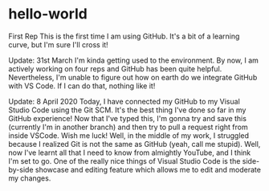 # hello-world
First Rep
This is the first time I am using GitHub. It's a bit of a learning curve, but I'm sure I'll cross it!

Update: 31st March
I'm kinda getting used to the environment. By now, I am actively working on four reps and GitHub has been quite helpful. Nevertheless, I'm unable to figure out how on earth do we integrate GitHub with VS Code. If I can do that, nothing like it!

Update: 8 April 2020
Today, I have connected my GitHub to my Visual Studio Code using the Git SCM. It's the best thing I've done so far in my GitHub experience! Now that I've typed this, I'm gonna try and save this (currently I'm in another branch) and then try to pull a request right from inside VSCode. Wish me luck! Well, in the middle of my work, I struggled because I realized Git is not the same as GitHub (yeah, call me stupid). Well, now I've learnt all that I need to know from almightly YouTube, and I think I'm set to go. One of the really nice things of Visual Studio Code is the side-by-side showcase and editing feature which allows me to edit and moderate my changes.